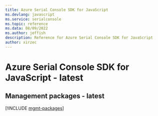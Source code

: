 ```yaml
---
title: Azure Serial Console SDK for JavaScript
ms.devlang: javascript
ms.service: serialconsole
ms.topic: reference
ms.data: 08/09/2022
ms.author: jeffish
description: Reference for Azure Serial Console SDK for JavaScript
author: xirzec
---
```

# Azure Serial Console SDK for JavaScript - latest

## Management packages - latest
[!INCLUDE [mgmt-packages](serial-console-mgmt-index.md)]